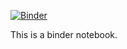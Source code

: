 [![Binder](https://mybinder.org/badge_logo.svg)](https://mybinder.org/v2/gh/CallumWalley/abaqusProfile_ydai151/HEAD?filepath=profile.ipynb)

This is a binder notebook.

